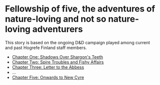 # Fellowship of five, the adventures of nature-loving and not so nature-loving adventurers

This story is based on the ongoing D&D campaign played among current and past Hogrefe Finland staff members.

* [Chapter One: Shadows Over Shargon's Teeth](./chapters/chapter1.md)
* [Chapter Two: Spire Troubles and Fishy Affairs](./chapters/chapter2.md)
* [Chapter Three: Letter to the Abbess](./chapters/chapter3.md)
* ...
* [Chapter Five: Onwards to New Cyre](./chapters/chapter5.md)


